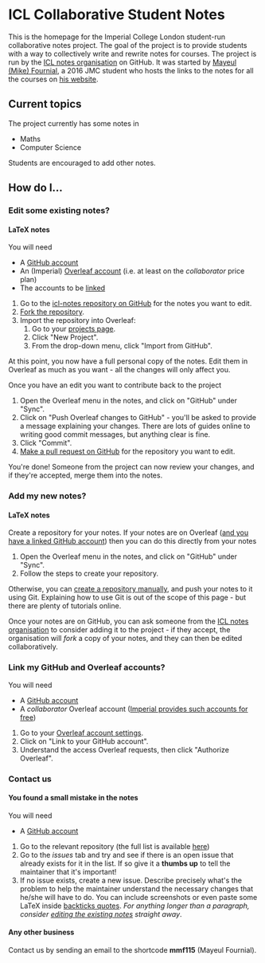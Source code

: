 # ICL Collaborative Student Notes

This is the homepage for the Imperial College London student-run collaborative notes project. The goal of the project is to provide students with a way to collectively write and rewrite notes for courses. The project is run by the [ICL notes organisation](https://github.com/icl-notes) on GitHub. It was started by [Mayeul (Mike) Fournial](https://www.doc.ic.ac.uk/~mmf115/), a 2016 JMC student who hosts the links to the notes for all the courses on [his website](http://mayeul.ninja).

## Current topics

The project currently has some notes in
  * Maths
  * Computer Science

Students are encouraged to add other notes.

## How do I...

### Edit some existing notes?

#### LaTeX notes

You will need
  * A [GitHub account](https://github.com/join)
  * An (Imperial) [Overleaf account](https://www.overleaf.com/edu/imperial) (i.e. at least on the _collaborator_ price plan)
  * The accounts to be [linked](#link-my-github-and-overleaf-accounts)

  1. Go to the [icl-notes repository on GitHub](https://github.com/icl-notes) for the notes you want to edit.
  1. [Fork the repository](https://help.github.com/en/articles/fork-a-repo#fork-an-example-repository).
  1. Import the repository into Overleaf:
      1. Go to your [projects page](https://www.overleaf.com/project).
      1. Click "New Project".
      1. From the drop-down menu, click "Import from GitHub".

At this point, you now have a full personal copy of the notes. Edit them in Overleaf as much as you want - all the changes will only affect you.

Once you have an edit you want to contribute back to the project
  1. Open the Overleaf menu in the notes, and click on "GitHub" under "Sync".
  1. Click on "Push Overleaf changes to GitHub" - you'll be asked to provide a message explaining your changes. There are lots of guides online to writing good commit messages, but anything clear is fine.
  1. Click "Commit".
  1. [Make a pull request on GitHub](https://help.github.com/en/articles/creating-a-pull-request) for the repository you want to edit.

You're done! Someone from the project can now review your changes, and if they're accepted, merge them into the notes.

### Add my new notes?

#### LaTeX notes

Create a repository for your notes. If your notes are on Overleaf ([and you have a linked GitHub account](#link-my-github-and-overleaf-accounts)) then you can do this directly from your notes
  1. Open the Overleaf menu in the notes, and click on "GitHub" under "Sync".
  1. Follow the steps to create your repository.

Otherwise, you can [create a repository manually](https://help.github.com/en/articles/creating-a-new-repository), and push your notes to it using Git. Explaining how to use Git is out of the scope of this page - but there are plenty of tutorials online.

Once your notes are on GitHub, you can ask someone from the [ICL notes organisation](https://github.com/icl-notes) to consider adding it to the project - if they accept, the organisation will *fork* a copy of your notes, and they can then be edited collaboratively. 

### Link my GitHub and Overleaf accounts?

You will need
  * A [GitHub account](https://github.com/join)
  * A _collaborator_ Overleaf account ([Imperial provides such accounts for free](https://www.overleaf.com/edu/imperial))

  1. Go to your [Overleaf account settings](https://www.overleaf.com/user/settings).
  1. Click on "Link to your GitHub account".
  1. Understand the access Overleaf requests, then click "Authorize Overleaf".

### Contact us

#### You found a small mistake in the notes

You will need
  * A [GitHub account](https://github.com/join)

  1. Go to the relevant repository (the full list is available [here](https://github.com/icl-notes))
  1. Go to the _issues_ tab and try and see if there is an open issue that already exists for it in the list. If so give it a **thumbs up** to tell the maintainer that it's important!
  1. If no issue exists, create a new issue. Describe precisely what's the problem to help the maintainer understand the necessary changes that he/she will have to do. You can include screenshots or even paste some LaTeX inside [backticks quotes](https://help.github.com/en/articles/basic-writing-and-formatting-syntax#quoting-code). _For anything longer than a paragraph, consider [editing the existing notes](#edit-some-existing-notes) straight away_.

#### Any other business

Contact us by sending an email to the shortcode **mmf115** (Mayeul Fournial).
